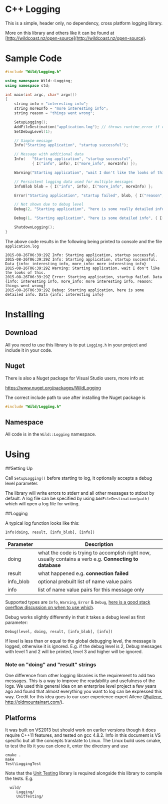 # C++ Logging

This is a simple, header only, no dependency, cross platform logging library.

More on this library and others like it can be found at [http://wildcoast.nz/open-source](http://wildcoast.nz/open-source).

# Sample Code

```C++
#include "Wild/Logging.h"

using namespace Wild::Logging;
using namespace std;

int main(int argc, char* argv[])
{
    string info = "interesting info";
    string moreInfo = "more interesting info";
    string reason = "things went wrong";

    SetupLogging();
    AddFileDestination("application.log"); // throws runtime_error if can't open
    SetDebugLevel(1);

    // Simple message
    Info("Starting application", "startup successful");

    // Message with additional data
    Info(   "Starting application", "startup successful",
            { I("info", info), I("more_info", moreInfo) });

    Warning("Starting application", "wait I don't like the looks of this");

    // Persistent logging data used for multiple messages
    InfoBlob blob = { I("info", info), I("more_info", moreInfo) };

    Error("Starting application", "startup failed", blob, { I("reason", reason) });

    // Not shown due to debug level
    Debug(2, "Starting application", "here is some really detailed info", blob);

    Debug(1, "Starting application", "here is some detailed info", { I("info", info) });

    ShutdownLogging();
}

```

The above code results in the following being printed to console and the file ```application.log```

```
2015-08-26T06:39:29Z Info: Starting application, startup successful.
2015-08-26T06:39:29Z Info: Starting application, startup successful. Data {info: interesting info, more_info: more interesting info}
2015-08-26T06:39:29Z Warning: Starting application, wait I don't like the looks of this.
2015-08-26T06:39:29Z Error: Starting application, startup failed. Data {info: interesting info, more_info: more interesting info, reason: things went wrong}
2015-08-26T06:39:29Z Debug: Starting application, here is some detailed info. Data {info: interesting info}
```

# Installing

## Download

All you need to use this library is to put ```Logging.h``` in your project and include it in your code.

## Nuget

There is also a Nuget package for Visual Studio users, more info at:

https://www.nuget.org/packages/WildLogging

The correct include path to use after installing the Nuget package is

```C++
#include "Wild/Logging.h"
```

## Namespace

All code is in the `Wild::Logging` namespace.

# Using

##Setting Up

Call ```SetupLogging()``` before starting to log, it optionally accepts a debug level parameter.

The library will write errors to stderr and all other messages to stdout by default. A log file can be specified by using ```AddFileDestination(path)``` which will open a log file for writing.

##Logging

A typical log function looks like this:

`Info(doing, result, [info_blob], [info])`

Parameter  | Description
------------- | -------------
doing  | what the code is trying to accomplish right now, usually contains a verb e.g. **Connecting to database**
result | what happened e.g. **connection failed**
info_blob | optional prebuilt list of name value pairs
info | list of name value pairs for this message only

Supported types are `Info`, `Warning`, `Error` & `Debug`, [here is a good stack overflow discussion on when to use which](http://stackoverflow.com/questions/7839565/logging-levels-logback-rule-of-thumb-to-assign-log-levels).

Debug works slightly differently in that it takes a debug level as first parameter:

`Debug(level, doing, result, [info_blob], [info])`

If level is less than or equal to the global debugging level, the message is logged, otherwise it is ignored. E.g. if the debug level is 2, Debug messages with level 1 and 2 will be printed, level 3 and higher will be ignored.

### Note on "doing" and "result" strings

One difference from other logging libraries is the requirement to add two messages. This is a way to improve the readability and usefulness of the logs. We used this general idea on an enterprise level project a few years ago and found that almost everything you want to log can be expressed this way. Credit for this idea goes to our user experience expert Ailene ([@ailene](https://github.com/ailene), http://oldmountainart.com/).

## Platforms

It was built on VS2013 but should work on earlier versions though it does require C++11 features, and tested on gcc 4.8.2. Info in this document is VS specific but all the concepts translate to Linux. The Linux build uses cmake, to test the lib it you can clone it, enter the directory and use

```
cmake .
make
Test\LoggingTest
```

Note that the [Unit Testing](https://github.com/WildCoastSolutions/UnitTesting) library is required alongside this library to compile the tests. E.g.

```
  wild/
     Logging/
     UnitTesting/
```